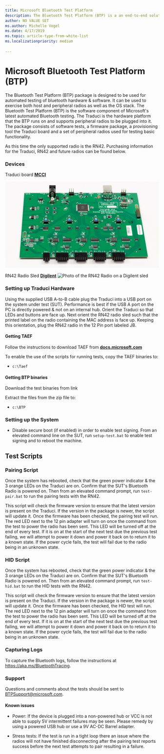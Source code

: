 ```yaml
---
title: Microsoft Bluetooth Test Platform
description: The Bluetooth Test Platform (BTP) is a an end-to-end solution for testing interoperability of your Bluetooth hardware with the Microsoft Bluetooth driver stack.
author: NO VALUE SET
ms.author: Michelle Vogel
ms.date: 4/17/2019
ms.topic: article-type-from-white-list
ms.localizationpriority: medium

---
```


# Microsoft Bluetooth Test Platform (BTP)

The Bluetooth Test Platform (BTP) package is designed to be used for automated testing of bluetooth hardware & software. It can be used to exercise both host and peripheral radios as well as the OS stack. The Bluetooth Test Platform (BTP) is the software component of Microsoft's latest automated Bluetooth testing. The Traduci is the hardware platform that the BTP runs on and supports peripheral radios to be plugged into it. The package consists of software tests, a firmware package, a provisioning tool  the Traduci board and a set of peripheral radios used for testing basic functionality.

As this time the only supported radio is the RN42. Purchasing information for the Traduci, RN42 and future radios can be found below.

### Devices ###

Traduci board
[**MCCI**](https://mcci.com/usb/dev-tools/model-2411/)

![Photo of the Traduci board](images/Traduci_Overhead.jpg)

RN42 Radio Sled
[**Digilent**](https://store.digilentinc.com/pmod-bt2-bluetooth-interface/)
![Photo of the RN42 Radio on a Digilent sled](images/DigilentRN42Radio.jpg)

### Setting up Traduci Hardware ###

Using the supplied USB A-to-B cable plug the Traduci into a USB port on the system under test (SUT). Performance is best if the USB A port on the PC is directly powered & not on an internal hub. Orient the Traduci so that LEDs and buttons are face up. Next orient the RN42 radio sled such that the printed label on the radio containing the MAC address is face up. Keeping this orientation, plug the RN42 radio in the 12 Pin port labeled JB.

#### Getting TAEF ####

Follow the instructions to download TAEF from [**docs.microsoft.com**](https://docs.microsoft.com/en-us/windows-hardware/drivers/taef/getting-started)

To enable the use of the scripts for running tests, copy the TAEF binaries to:

- `c:\Taef`

#### Getting BTP binaries ####

Download the test binaries from link
  
Extract the files from the zip file to:
- `c:\BTP`

### Setting up the System ###

- Disable secure boot (if enabled) in order to enable test signing. From an elevated command line on the SUT, run `setup-test.bat` to enable test signing and to reboot the machine.

## Test Scripts ##

### Pairing Script ###

Once the system has rebooted, check that the green power indicator & the 3 orange LEDs on the Traduci are on. Confirm that the SUT's Bluetooth Radio is powered on. Then from an elevated command prompt, run `test-pair.bat` to run the pairing tests with the RN42.  

This script will check the firmware version to ensure that the latest version is present on the Traduci. If the version in the package is newer, the script will update it. Once the firmware has been checked, the pairing test will run. The red LED next to the 12 pin adapter will turn on once the command from the test to power the radio has been sent. This LED will be turned off at the end of every test. If it is on at the start of the next test due the previous test failing, we will attempt to power it down and power it back on to return it to a known state. If the power cycle fails, the test will fail due to the radio being in an unknown state.

### HID Script ##
Once the system has rebooted, check that the green power indicator & the 3 orange LEDs on the Traduci are on. Confirm that the SUT's Bluetooth Radio is powered on. Then from an elevated command prompt, run `test-hid.bat` to run the HID tests with the RN42.  

This script will check the firmware version to ensure that the latest version is present on the Traduci. If the version in the package is newer, the script will update it. Once the firmware has been checked, the HID test will run. The red LED next to the 12 pin adapter will turn on once the command from the test to power the radio has been sent. This LED will be turned off at the end of every test. If it is on at the start of the next test due the previous test failing, we will attempt to power it down and power it back on to return it to a known state. If the power cycle fails, the test will fail due to the radio being in an unknown state.

### Capturing Logs ###

To capture the Bluetooth logs, follow the instructions at https://aka.ms/BluetoothTracing.

### Support ###

Questions and comments about the tests should be sent to BTPSupport@microsoft.com.

#### Known issues ####

- Power: If the device is plugged into a non-powered hub or VCC is not able to supply 5V intermittent failures may be seen. Please remedy by using a powered USB hub or use a 9V AC-DC Barrel adapter.

- Stress tests: If the test is run in a tight loop there an issue where the radios will not have finished disconnecting after the pairing test reports success before the next test attempts to pair resulting in a failure.